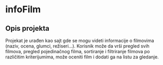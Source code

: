 # infoFilm

## Opis projekta
Projekat je urađen kao sajt gde se mogu videti informacije o filmovima (naziv, ocena, glumci, režiseri...). Korisnik može da vrši pregled svih filmova, 
pregled pojedinačnog filma, sortiranje i filtriranje filmova po različitim kriterijumima, može oceniti film i dodati ga na listu za gledanje.

